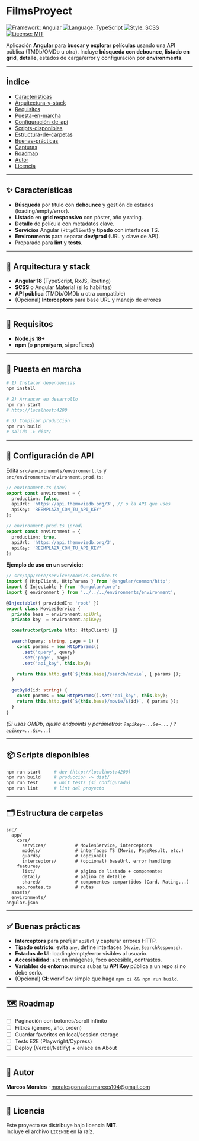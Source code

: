 # FilmsProyect

[![Framework: Angular](https://img.shields.io/badge/Framework-Angular-DD0031)](#)
[![Language: TypeScript](https://img.shields.io/badge/Language-TypeScript-3178C6)](#)
[![Style: SCSS](https://img.shields.io/badge/Style-SCSS-CC6699)](#)
[![License: MIT](https://img.shields.io/badge/License-MIT-yellow.svg)](#licencia)

Aplicación **Angular** para **buscar y explorar películas** usando una API pública (TMDb/OMDb u otra). Incluye **búsqueda con debounce**, **listado en grid**, **detalle**, estados de carga/error y configuración por **environments**.

---

## Índice
- [Características](#características)
- [Arquitectura-y-stack](#arquitectura-y-stack)
- [Requisitos](#requisitos)
- [Puesta-en-marcha](#puesta-en-marcha)
- [Configuración-de-api](#configuración-de-api)
- [Scripts-disponibles](#scripts-disponibles)
- [Estructura-de-carpetas](#estructura-de-carpetas)
- [Buenas-prácticas](#buenas-prácticas)
- [Capturas](#capturas)
- [Roadmap](#roadmap)
- [Autor](#autor)
- [Licencia](#licencia)

---

## ✨ Características
- **Búsqueda** por título con **debounce** y gestión de estados (loading/empty/error).
- **Listado** en **grid responsivo** con póster, año y rating.
- **Detalle** de película con metadatos clave.
- **Servicios** Angular (`HttpClient`) y **tipado** con interfaces TS.
- **Environments** para separar **dev/prod** (URL y clave de API).
- Preparado para **lint** y **tests**.

---

## 🧱 Arquitectura y stack
- **Angular 18** (TypeScript, RxJS, Routing)
- **SCSS** o Angular Material (si lo habilitas)
- **API pública** (TMDb/OMDb u otra compatible)
- (Opcional) **Interceptors** para base URL y manejo de errores

---

## 🧰 Requisitos
- **Node.js 18+**
- **npm** (o **pnpm**/**yarn**, si prefieres)

---

## 🚀 Puesta en marcha
```bash
# 1) Instalar dependencias
npm install

# 2) Arrancar en desarrollo
npm run start
# http://localhost:4200

# 3) Compilar producción
npm run build
# salida -> dist/
```

---

## 🔧 Configuración de API
Edita `src/environments/environment.ts` y `src/environments/environment.prod.ts`:

```ts
// environment.ts (dev)
export const environment = {
  production: false,
  apiUrl: 'https://api.themoviedb.org/3', // o la API que uses
  apiKey: 'REEMPLAZA_CON_TU_API_KEY'
};

// environment.prod.ts (prod)
export const environment = {
  production: true,
  apiUrl: 'https://api.themoviedb.org/3',
  apiKey: 'REEMPLAZA_CON_TU_API_KEY'
};
```

**Ejemplo de uso en un servicio:**
```ts
// src/app/core/services/movies.service.ts
import { HttpClient, HttpParams } from '@angular/common/http';
import { Injectable } from '@angular/core';
import { environment } from '../../../environments/environment';

@Injectable({ providedIn: 'root' })
export class MoviesService {
  private base = environment.apiUrl;
  private key  = environment.apiKey;

  constructor(private http: HttpClient) {}

  search(query: string, page = 1) {
    const params = new HttpParams()
      .set('query', query)
      .set('page', page)
      .set('api_key', this.key);

    return this.http.get(`${this.base}/search/movie`, { params });
  }

  getById(id: string) {
    const params = new HttpParams().set('api_key', this.key);
    return this.http.get(`${this.base}/movie/${id}`, { params });
  }
}
```

*(Si usas OMDb, ajusta endpoints y parámetros: `?apikey=...&s=...` / `?apikey=...&i=...`)*

---

## 📦 Scripts disponibles
```bash
npm run start     # dev (http://localhost:4200)
npm run build     # producción -> dist/
npm run test      # unit tests (si configurado)
npm run lint      # lint del proyecto
```

---

## 🗂️ Estructura de carpetas
```
src/
  app/
    core/
      services/           # MoviesService, interceptors
      models/             # interfaces TS (Movie, PageResult, etc.)
      guards/             # (opcional)
      interceptors/       # (opcional) baseUrl, error handling
    features/
      list/               # página de listado + componentes
      detail/             # página de detalle
      shared/             # componentes compartidos (Card, Rating...)
    app.routes.ts         # rutas
  assets/
  environments/
angular.json
```

---

## ✅ Buenas prácticas
- **Interceptors** para prefijar `apiUrl` y capturar errores HTTP.
- **Tipado estricto**: evita `any`, define interfaces (`Movie`, `SearchResponse`).
- **Estados de UI**: loading/empty/error visibles al usuario.
- **Accesibilidad**: `alt` en imágenes, foco accesible, contrastes.
- **Variables de entorno**: nunca subas tu **API Key** pública a un repo si no debe serlo.
- (Opcional) **CI**: workflow simple que haga `npm ci && npm run build`.

---


## 🗺️ Roadmap
- [ ] Paginación con botones/scroll infinito
- [ ] Filtros (género, año, orden)
- [ ] Guardar favoritos en local/session storage
- [ ] Tests E2E (Playwright/Cypress)
- [ ] Deploy (Vercel/Netlify) + enlace en About

---

## 👤 Autor
**Marcos Morales** · moralesgonzalezmarcos104@gmail.com

---

## 📄 Licencia
Este proyecto se distribuye bajo licencia **MIT**.  
Incluye el archivo `LICENSE` en la raíz.

